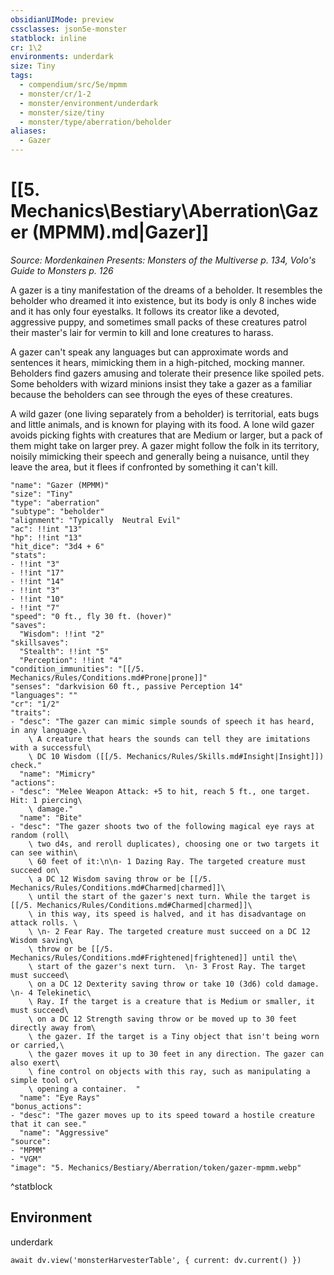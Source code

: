 ```yaml
---
obsidianUIMode: preview
cssclasses: json5e-monster
statblock: inline
cr: 1\2
environments: underdark
size: Tiny
tags:
  - compendium/src/5e/mpmm
  - monster/cr/1-2
  - monster/environment/underdark
  - monster/size/tiny
  - monster/type/aberration/beholder
aliases:
  - Gazer
---
```

# [[5. Mechanics\Bestiary\Aberration\Gazer (MPMM).md|Gazer]]
*Source: Mordenkainen Presents: Monsters of the Multiverse p. 134, Volo's Guide to Monsters p. 126*

A gazer is a tiny manifestation of the dreams of a beholder. It resembles the beholder who dreamed it into existence, but its body is only 8 inches wide and it has only four eyestalks. It follows its creator like a devoted, aggressive puppy, and sometimes small packs of these creatures patrol their master's lair for vermin to kill and lone creatures to harass.

A gazer can't speak any languages but can approximate words and sentences it hears, mimicking them in a high-pitched, mocking manner. Beholders find gazers amusing and tolerate their presence like spoiled pets. Some beholders with wizard minions insist they take a gazer as a familiar because the beholders can see through the eyes of these creatures.

A wild gazer (one living separately from a beholder) is territorial, eats bugs and little animals, and is known for playing with its food. A lone wild gazer avoids picking fights with creatures that are Medium or larger, but a pack of them might take on larger prey. A gazer might follow the folk in its territory, noisily mimicking their speech and generally being a nuisance, until they leave the area, but it flees if confronted by something it can't kill.

```statblock
"name": "Gazer (MPMM)"
"size": "Tiny"
"type": "aberration"
"subtype": "beholder"
"alignment": "Typically  Neutral Evil"
"ac": !!int "13"
"hp": !!int "13"
"hit_dice": "3d4 + 6"
"stats":
- !!int "3"
- !!int "17"
- !!int "14"
- !!int "3"
- !!int "10"
- !!int "7"
"speed": "0 ft., fly 30 ft. (hover)"
"saves":
  "Wisdom": !!int "2"
"skillsaves":
  "Stealth": !!int "5"
  "Perception": !!int "4"
"condition_immunities": "[[/5. Mechanics/Rules/Conditions.md#Prone|prone]]"
"senses": "darkvision 60 ft., passive Perception 14"
"languages": ""
"cr": "1/2"
"traits":
- "desc": "The gazer can mimic simple sounds of speech it has heard, in any language.\
    \ A creature that hears the sounds can tell they are imitations with a successful\
    \ DC 10 Wisdom ([[/5. Mechanics/Rules/Skills.md#Insight|Insight]]) check."
  "name": "Mimicry"
"actions":
- "desc": "Melee Weapon Attack: +5 to hit, reach 5 ft., one target. Hit: 1 piercing\
    \ damage."
  "name": "Bite"
- "desc": "The gazer shoots two of the following magical eye rays at random (roll\
    \ two d4s, and reroll duplicates), choosing one or two targets it can see within\
    \ 60 feet of it:\n\n- 1 Dazing Ray. The targeted creature must succeed on\
    \ a DC 12 Wisdom saving throw or be [[/5. Mechanics/Rules/Conditions.md#Charmed|charmed]]\
    \ until the start of the gazer's next turn. While the target is [[/5. Mechanics/Rules/Conditions.md#Charmed|charmed]]\
    \ in this way, its speed is halved, and it has disadvantage on attack rolls. \
    \ \n- 2 Fear Ray. The targeted creature must succeed on a DC 12 Wisdom saving\
    \ throw or be [[/5. Mechanics/Rules/Conditions.md#Frightened|frightened]] until the\
    \ start of the gazer's next turn.  \n- 3 Frost Ray. The target must succeed\
    \ on a DC 12 Dexterity saving throw or take 10 (3d6) cold damage.  \n- 4 Telekinetic\
    \ Ray. If the target is a creature that is Medium or smaller, it must succeed\
    \ on a DC 12 Strength saving throw or be moved up to 30 feet directly away from\
    \ the gazer. If the target is a Tiny object that isn't being worn or carried,\
    \ the gazer moves it up to 30 feet in any direction. The gazer can also exert\
    \ fine control on objects with this ray, such as manipulating a simple tool or\
    \ opening a container.  "
  "name": "Eye Rays"
"bonus_actions":
- "desc": "The gazer moves up to its speed toward a hostile creature that it can see."
  "name": "Aggressive"
"source":
- "MPMM"
- "VGM"
"image": "5. Mechanics/Bestiary/Aberration/token/gazer-mpmm.webp"
```
^statblock

## Environment

underdark

```dataviewjs
await dv.view('monsterHarvesterTable', { current: dv.current() })
```
